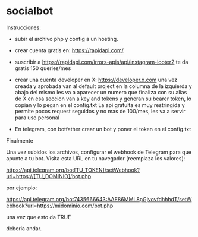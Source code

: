 # socialbot

Instrucciones:

- subir el archivo php y config a un hosting.

- crear cuenta gratis en: https://rapidapi.com/

- suscribir a https://rapidapi.com/irrors-apis/api/instagram-looter2
  te da gratis 150 queries/mes

- crear una cuenta developer en X: https://developer.x.com
  una vez creada y aprobada van al default project en la columna de la izquierda y abajo del mismo les va a aparecer un numero que finaliza con su alias de X
  en esa seccion van a key and tokens y generan su bearer token, lo copian y lo pegan en el config.txt
  La api gratuita es muy restringida y permite pocos request seguidos y no mas de 100/mes, les va a servir para uso personal

- En telegram, con botfather crear un bot y poner el token en el config.txt

Finalmente

Una vez subidos los archivos, configurar el webhook de Telegram para que apunte a tu bot. 
Visita esta URL en tu navegador (reemplaza los valores):

https://api.telegram.org/bot[TU_TOKEN]/setWebhook?url=https://[TU_DOMINIO]/bot.php

por ejemplo:

https://api.telegram.org/bot7435666643:AAE86MML8pGjvovfdhhhdT/setWebhook?url=https://midominio.com/bot.php

una vez que esto da TRUE

deberia andar.
